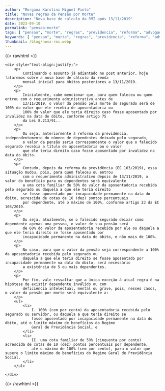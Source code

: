 ```yaml
---
author: "Morgana Karolini Miguel Pinto"
title: "Novas regras da Pensão por Morte"
description: "Nova base de cálculo da RMI após 13/11/2019"
date: 2023-09-10
permalink: "pensao-morte"
tags: [ "pensao", "morte", "regras", "previdencia", "reforma", "advogado" ]
keywords: [ "pensao", "morte", "regras", "previdencia", "reforma", "advogado" ]
thumbnail: /blog/nova-rmi.webp
---
```


{{< rawhtml >}}

    <div style="text-align:justify;">
        <p>
            Continuando o assunto já adiantado no post anterior, hoje falaremos sobre a nova base de cálculo da renda
            mensal inicial para óbitos posteriores a 13/11/2019.
        </p>
        <p>
            Inicialmente, cabe mencionar que, para quem faleceu ou quem entrou com o requerimento administrativo antes de 
            13/11/2019, o valor da pensão pela morte do segurado será de 100% do valor que ele recebia de aposentadoria ou 
            100% do valor que ele teria direito caso fosse aposentado por invalidez na data do óbito, conforme artigo 75 
            da Lei 8.213/91..
        </p>
        <p>
            Ou seja, anteriormente à reforma da previdência, independentemente do número de dependentes deixado pelo segurado, 
            o valor da pensão seria correspondente o valor que o falecido segurado recebia a título de aposentadoria ou o valor 
            que ele teria direito caso fosse aposentado por invalidez na data do óbito.
        </p>
        <p>
            Contudo, depois da reforma da previdência (EC 103/2019), essa situação mudou, pois, para quem faleceu ou entrou 
            com o requerimento administrativo depois de 13/11/2019, o valor do benefício para os dependentes será equivalente 
            a uma cota familiar de 50% do valor da aposentadoria recebida pelo segurado ou daquela a que ele teria direito 
            se fosse aposentado por incapacidade permanente na data do óbito, acrescida de cotas de 10 (dez) pontos percentuais 
            por dependente, até o máximo de 100%, conforme artigo 23 da EC 103/2019.
        </p>
        <p>
            Ou seja, atualmente, se o falecido segurado deixar como dependente apenas uma pessoa, o valor de sua pensão será 
            de 60% do valor da aposentadoria recebida por ele ou daquela a que ele teria direito se fosse aposentado por 
            incapacidade permanente na data do óbito, e não mais de 100%.
        </p>
        <p>
            No caso, para que o valor da pensão seja correspondente a 100% da aposentadoria recebida pelo segurado ou 
            daquela a que ele teria direito se fosse aposentado por incapacidade permanente na data do óbito, será necessário 
            a existência de 5 ou mais dependentes.
        </p>
        <p>
            Por fim, vale ressaltar que a única exceção à atual regra é na hipótese de existir dependente inválido ou com 
            deficiência intelectual, mental ou grave, pois, nesses casos, o valor da pensão por morte será equivalente a:
        </p>
        <ul>
            <li>
                I. 100% (cem por cento) da aposentadoria recebida pelo segurado ou servidor, ou daquela a que teria direito se 
                fosse aposentado por incapacidade permanente na data do óbito, até o limite máximo de benefícios do Regime 
                Geral de Previdência Social; e
            </li>
            <li>
                II. uma cota familiar de 50% (cinquenta por cento) acrescida de cotas de 10 (dez) pontos percentuais por dependente, 
                até o máximo de 100% (cem por cento), para o valor que supere o limite máximo de benefícios do Regime Geral de Previdência Social.
            </li>
        </ul>
        
    </div>

{{< /rawhtml >}}
